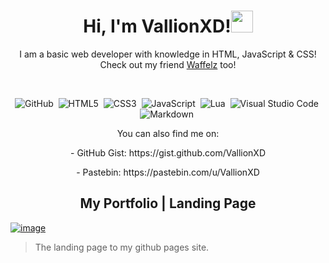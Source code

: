 <h1 align="center"><b>Hi, I'm VallionXD!</b><img src="https://media.giphy.com/media/hvRJCLFzcasrR4ia7z/giphy.gif" width="35"></h1>

<p align="center">I am a basic web developer with knowledge in HTML, JavaScript & CSS! Check out my friend <a href="https://github.com/waffelz0">Waffelz</a> too!</p>

<br>

<div align="center">

![GitHub](https://img.shields.io/badge/github-%23121011.svg?style=for-the-badge&logo=github&logoColor=white)&nbsp;  ![HTML5](https://img.shields.io/badge/HTML5%20-%23E34F26.svg?style=for-the-badge&logo=html5&logoColor=white)&nbsp;  ![CSS3](https://img.shields.io/badge/CSS%20-%231572B6.svg?style=for-the-badge&logo=css3&logoColor=white)&nbsp;  ![JavaScript](https://img.shields.io/badge/JavaScript%20-%23F7DF1E.svg?style=for-the-badge&logo=javascript&logoColor=black)&nbsp; ![Lua](https://img.shields.io/badge/Lua-2C2D72?style=for-the-badge&logo=lua&logoColor=white)&nbsp;  ![Visual Studio Code](https://img.shields.io/badge/VS%20Code-0078d7.svg?style=for-the-badge&logo=visual-studio-code&logoColor=white)&nbsp; ![Markdown](https://img.shields.io/badge/markdown-%23000000.svg?style=for-the-badge&logo=markdown&logoColor=white)&nbsp;

</div>

<p align="center">You can also find me on:</p>

<p align="center">- GitHub Gist: https://gist.github.com/VallionXD</p>
<p align="center">- Pastebin: https://pastebin.com/u/VallionXD</p>

<!--
**VallionXD/VallionXD** is a ✨ _special_ ✨ repository because its `README.md` (this file) appears on your GitHub profile.

Here are some ideas to get you started:

- 🔭 I’m currently working on ...
- 🌱 I’m currently learning ...
- 👯 I’m looking to collaborate on ...
- 🤔 I’m looking for help with ...
- 💬 Ask me about ...
- 📫 How to reach me: ...
- 😄 Pronouns: ...
- ⚡ Fun fact: ...
-->

<h2 align="center">My Portfolio | Landing Page</h2>

[![image](https://github.com/VallionXD/Portfolio/assets/151787330/608933fa-5f84-455b-b2f7-7067d8685b15)](https://vallionxd.github.io/Portfolio/)

> The landing page to my github pages site.
